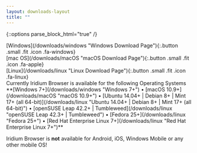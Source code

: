 ```yaml
---
layout: downloads-layout
title: ""
---
```


{::options parse_block_html="true" /}
<div class="row">
<div class="4u 12u$(small)">
[Windows](/downloads/windows "Windows Download Page"){:.button .small .fit .icon .fa-windows}
</div>
<div class="4u 12u$(small)">
[mac OS](/downloads/macOS "macOS Download Page"){:.button .small .fit .icon .fa-apple}
</div>
<div class="4u 12u$(small)">
[Linux](/downloads/linux "Linux Download Page"){:.button .small .fit .icon .fa-linux}
</div>
</div>
Currently Iridium Browser is available for the following Operating Systems    
**[Windows 7+](/downloads/windows "Windows 7+") &#8226;
[macOS 10.9+](/downloads/macOS "macOS 10.9+") &#8226;
[Ubuntu 14.04+ | Debian 8+ | Mint 17+ (all 64-bit)](/downloads/linux "Ubuntu 14.04+ | Debian 8+ | Mint 17+ (all 64-bit)") &#8226;
[openSUSE Leap 42.2+ | Tumbleweed](/downloads/linux "openSUSE Leap 42.3+ | Tumbleweed") &#8226;
[Fedora 25+](/downloads/linux "Fedora 25+") &#8226;
[Red Hat Enterprise Linux 7+](/downloads/linux "Red Hat Enterprise Linux 7+")**

<span class="fa fa-warning"></span> Iridium Browser is **not** available for Android, iOS, Windows Mobile or any other mobile OS!
